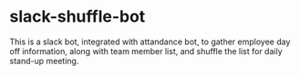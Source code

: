 # slack-shuffle-bot
 
 This is a slack bot, integrated with attandance bot, to gather employee day off information, along with team member list, and shuffle the list for daily stand-up meeting.
